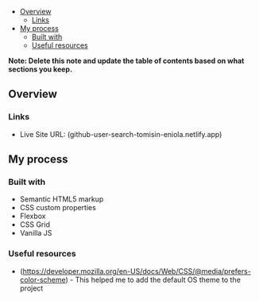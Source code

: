 - [Overview](#overview)
  - [Links](#links)
- [My process](#my-process)
  - [Built with](#built-with)
  - [Useful resources](#useful-resources)

**Note: Delete this note and update the table of contents based on what sections you keep.**

## Overview

### Links

- Live Site URL: (github-user-search-tomisin-eniola.netlify.app)

## My process

### Built with

- Semantic HTML5 markup
- CSS custom properties
- Flexbox
- CSS Grid
- Vanilla JS

### Useful resources

- (https://developer.mozilla.org/en-US/docs/Web/CSS/@media/prefers-color-scheme) - This helped me to add the default OS theme to the project
